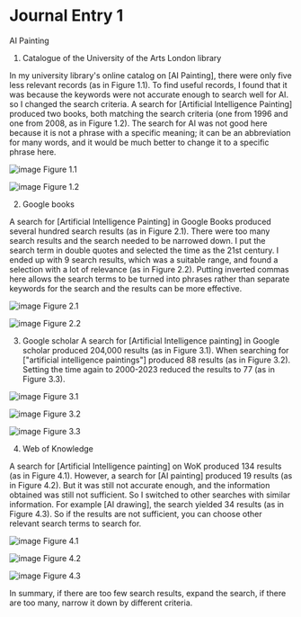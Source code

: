 # Journal Entry 1

AI Painting
1. Catalogue of the University of the Arts London library

In my university library's online catalog on [AI Painting], there were only five less relevant records (as in Figure 1.1). To find useful records, I found that it was because the keywords were not accurate enough to search well for AI. so I changed the search criteria. A search for [Artificial Intelligence Painting] produced two books, both matching the search criteria (one from 1996 and one from 2008, as in Figure 1.2). The search for AI was not good here because it is not a phrase with a specific meaning; it can be an abbreviation for many words, and it would be much better to change it to a specific phrase here.

![image](https://user-images.githubusercontent.com/119873151/217681235-7e4e3aba-d7c8-42e5-8084-691e699d5b06.png) Figure 1.1

![image](https://user-images.githubusercontent.com/119873151/217681363-8664c4af-9b9e-40a9-af4c-7913cc5b8ee8.png) Figure 1.2

2. Google books

A search for [Artificial Intelligence Painting] in Google Books produced several hundred search results (as in Figure 2.1). There were too many search results and the search needed to be narrowed down. I put the search term in double quotes and selected the time as the 21st century. I ended up with 9 search results, which was a suitable range, and found a selection with a lot of relevance (as in Figure 2.2). Putting inverted commas here allows the search terms to be turned into phrases rather than separate keywords for the search and the results can be more effective.

![image](https://user-images.githubusercontent.com/119873151/217682230-b1f3305b-94e5-4a07-8985-e6175ed3749d.png) Figure 2.1

![image](https://user-images.githubusercontent.com/119873151/217682270-fe528bdb-7f3b-4dc1-afdb-2ce00f69cf43.png) Figure 2.2

3. Google scholar
A search for [Artificial Intelligence painting] in Google scholar produced 204,000 results (as in Figure 3.1). When searching for ["artificial intelligence paintings"] produced 88 results (as in Figure 3.2). Setting the time again to 2000-2023 reduced the results to 77 (as in Figure 3.3).

![image](https://user-images.githubusercontent.com/119873151/217683072-e0bdff8d-8a40-450e-a101-9c7dda2a4a8f.png) Figure 3.1

![image](https://user-images.githubusercontent.com/119873151/217683120-1060f3d2-00f4-4027-b1c9-6b3712411924.png) Figure 3.2

![image](https://user-images.githubusercontent.com/119873151/217683258-885491c9-4f25-454d-b354-bd8254a331dc.png) Figure 3.3

4. Web of Knowledge

A search for [Artificial Intelligence painting] on WoK produced 134 results (as in Figure 4.1). However, a search for [AI painting] produced 19 results (as in Figure 4.2). But it was still not accurate enough, and the information obtained was still not sufficient. So I switched to other searches with similar information. For example [AI drawing], the search yielded 34 results (as in Figure 4.3). So if the results are not sufficient, you can choose other relevant search terms to search for.

![image](https://user-images.githubusercontent.com/119873151/217683653-98f07faa-59ab-4810-bd1c-d80b60be9e40.png) Figure 4.1

![image](https://user-images.githubusercontent.com/119873151/217683703-308dc6b9-a32e-4d7b-adc6-caf8563eac5e.png) Figure 4.2

![image](https://user-images.githubusercontent.com/119873151/217683749-953175fc-db6b-4c01-83af-4a4a3a786af3.png) Figure 4.3

In summary, if there are too few search results, expand the search, if there are too many, narrow it down by different criteria.

